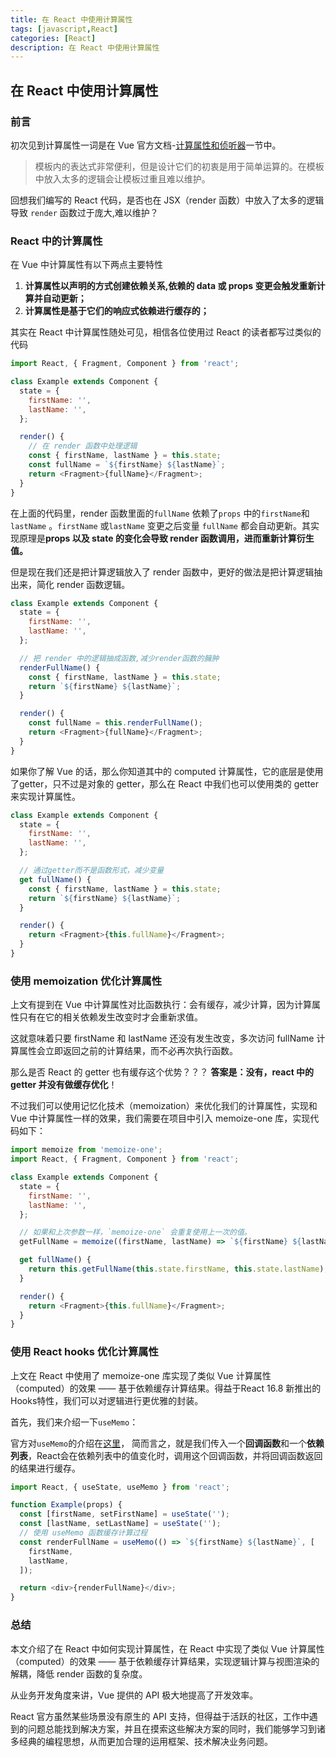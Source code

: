```yaml
---
title: 在 React 中使用计算属性
tags: [javascript,React]
categories: [React]
description: 在 React 中使用计算属性
---
```

## 在 React 中使用计算属性

### 前言

初次见到计算属性一词是在 Vue 官方文档-[计算属性和侦听器](https://cn.vuejs.org/v2/guide/computed.html)一节中。

> 模板内的表达式非常便利，但是设计它们的初衷是用于简单运算的。在模板中放入太多的逻辑会让模板过重且难以维护。

回想我们编写的 React 代码，是否也在 JSX（render 函数）中放入了太多的逻辑导致 `render` 函数过于庞大,难以维护？

### React 中的计算属性

在 Vue 中计算属性有以下两点主要特性

1.  **计算属性以声明的方式创建依赖关系,依赖的 data 或 props 变更会触发重新计算并自动更新；**
2.  **计算属性是基于它们的响应式依赖进行缓存的；**

其实在 React 中计算属性随处可见，相信各位使用过 React 的读者都写过类似的代码

```javascript
import React, { Fragment, Component } from 'react';

class Example extends Component {
  state = {
    firstName: '',
    lastName: '',
  };

  render() {
    // 在 render 函数中处理逻辑
    const { firstName, lastName } = this.state;
    const fullName = `${firstName} ${lastName}`;
    return <Fragment>{fullName}</Fragment>;
  }
}
```

在上面的代码里，render 函数里面的`fullName` 依赖了`props` 中的`firstName`和`lastName` 。`firstName` 或`lastName` 变更之后变量 `fullName` 都会自动更新。其实现原理是**props 以及 state 的变化会导致 render 函数调用，进而重新计算衍生值。**

但是现在我们还是把计算逻辑放入了 render 函数中，更好的做法是把计算逻辑抽出来，简化 render 函数逻辑。

```javascript
class Example extends Component {
  state = {
    firstName: '',
    lastName: '',
  };

  // 把 render 中的逻辑抽成函数,减少render函数的臃肿
  renderFullName() {
    const { firstName, lastName } = this.state;
    return `${firstName} ${lastName}`;
  }

  render() {
    const fullName = this.renderFullName();
    return <Fragment>{fullName}</Fragment>;
  }
}
```

如果你了解 Vue 的话，那么你知道其中的 computed 计算属性，它的底层是使用了getter，只不过是对象的 getter，那么在 React 中我们也可以使用类的 getter 来实现计算属性。

```javascript
class Example extends Component {
  state = {
    firstName: '',
    lastName: '',
  };

  // 通过getter而不是函数形式，减少变量
  get fullName() {
    const { firstName, lastName } = this.state;
    return `${firstName} ${lastName}`;
  }

  render() {
    return <Fragment>{this.fullName}</Fragment>;
  }
}
```

### 使用 memoization 优化计算属性

上文有提到在 Vue 中计算属性对比函数执行：会有缓存，减少计算，因为计算属性只有在它的相关依赖发生改变时才会重新求值。

这就意味着只要  firstName 和 lastName 还没有发生改变，多次访问 fullName 计算属性会立即返回之前的计算结果，而不必再次执行函数。

那么是否 React 的 getter 也有缓存这个优势？？？  **答案是：没有，react 中的 getter 并没有做缓存优化**！

不过我们可以使用记忆化技术（memoization）来优化我们的计算属性，实现和 Vue 中计算属性一样的效果，我们需要在项目中引入 memoize-one 库，实现代码如下：

```js
import memoize from 'memoize-one';
import React, { Fragment, Component } from 'react';

class Example extends Component {
  state = {
    firstName: '',
    lastName: '',
  };

  // 如果和上次参数一样，`memoize-one` 会重复使用上一次的值。
  getFullName = memoize((firstName, lastName) => `${firstName} ${lastName}`);

  get fullName() {
    return this.getFullName(this.state.firstName, this.state.lastName);
  }

  render() {
    return <Fragment>{this.fullName}</Fragment>;
  }
}
```

### 使用 React hooks 优化计算属性

上文在 React 中使用了 memoize-one 库实现了类似 Vue 计算属性（computed）的效果 —— 基于依赖缓存计算结果。得益于React 16.8 新推出的Hooks特性，我们可以对逻辑进行更优雅的封装。

首先，我们来介绍一下`useMemo`：

官方对`useMemo`的介绍在[这里](https://zh-hans.reactjs.org/docs/hooks-reference.html#usememo)， 简而言之，就是我们传入一个**回调函数**和一个**依赖列表**，React会在依赖列表中的值变化时，调用这个回调函数，并将回调函数返回的结果进行缓存。

```js
import React, { useState, useMemo } from 'react';

function Example(props) {
  const [firstName, setFirstName] = useState('');
  const [lastName, setLastName] = useState('');
  // 使用 useMemo 函数缓存计算过程
  const renderFullName = useMemo(() => `${firstName} ${lastName}`, [
    firstName,
    lastName,
  ]);

  return <div>{renderFullName}</div>;
}
```

### 总结

本文介绍了在 React 中如何实现计算属性，在 React 中实现了类似 Vue 计算属性（computed）的效果 —— 基于依赖缓存计算结果，实现逻辑计算与视图渲染的解耦，降低 render 函数的复杂度。

从业务开发角度来讲，Vue 提供的 API 极大地提高了开发效率。

React 官方虽然某些场景没有原生的 API 支持，但得益于活跃的社区，工作中遇到的问题总能找到解决方案，并且在摸索这些解决方案的同时，我们能够学习到诸多经典的编程思想，从而更加合理的运用框架、技术解决业务问题。
